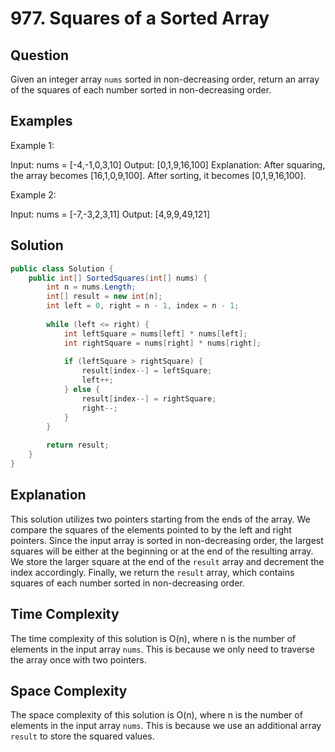 # 977. Squares of a Sorted Array

## Question

Given an integer array `nums` sorted in non-decreasing order, return an array of the squares of each number sorted in non-decreasing order.

## Examples

Example 1:

Input: nums = [-4,-1,0,3,10]
Output: [0,1,9,16,100]
Explanation: After squaring, the array becomes [16,1,0,9,100]. After sorting, it becomes [0,1,9,16,100].

Example 2:

Input: nums = [-7,-3,2,3,11]
Output: [4,9,9,49,121]

## Solution

```csharp
public class Solution {
    public int[] SortedSquares(int[] nums) {
        int n = nums.Length;
        int[] result = new int[n];
        int left = 0, right = n - 1, index = n - 1;
        
        while (left <= right) {
            int leftSquare = nums[left] * nums[left];
            int rightSquare = nums[right] * nums[right];
            
            if (leftSquare > rightSquare) {
                result[index--] = leftSquare;
                left++;
            } else {
                result[index--] = rightSquare;
                right--;
            }
        }
        
        return result;
    }
}
```

## Explanation

This solution utilizes two pointers starting from the ends of the array. We compare the squares of the elements pointed to by the left and right pointers. Since the input array is sorted in non-decreasing order, the largest squares will be either at the beginning or at the end of the resulting array. We store the larger square at the end of the `result` array and decrement the index accordingly. Finally, we return the `result` array, which contains squares of each number sorted in non-decreasing order.

## Time Complexity

The time complexity of this solution is O(n), where n is the number of elements in the input array `nums`. This is because we only need to traverse the array once with two pointers.

## Space Complexity

The space complexity of this solution is O(n), where n is the number of elements in the input array `nums`. This is because we use an additional array `result` to store the squared values.
